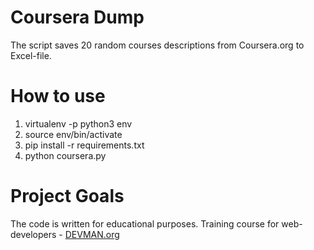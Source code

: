 # Coursera Dump

The script saves 20 random courses descriptions from Coursera.org to Excel-file.

# How to use

1. virtualenv -p python3 env
2. source env/bin/activate
3. pip install -r requirements.txt
4. python coursera.py

# Project Goals

The code is written for educational purposes. Training course for web-developers - [DEVMAN.org](https://devman.org)
